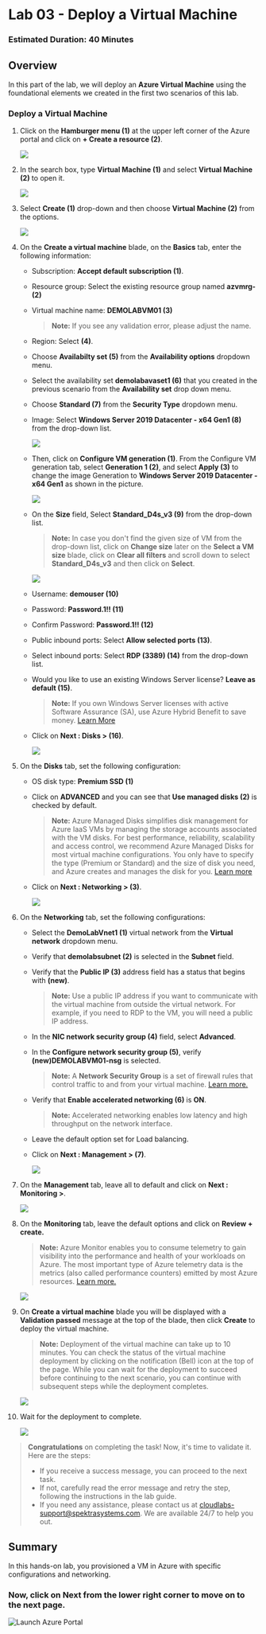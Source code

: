﻿# Lab 03 - Deploy a Virtual Machine

### Estimated Duration: 40 Minutes

## Overview
 
In this part of the lab, we will deploy an **Azure Virtual Machine** using the foundational elements we created in the first two scenarios of this lab.

### Deploy a Virtual Machine

1. Click on the **Hamburger menu (1)** at the upper left corner of the Azure portal and click on **+ Create a resource (2)**.

    ![](../instructions/images/Lab1-00.png)
     
1. In the search box, type **Virtual Machine (1)** and select  **Virtual Machine (2)** to open it.

      ![](../instructions/images/Lab2-00.png)

1. Select **Create (1)** drop-down and then choose **Virtual Machine (2)** from the options.

      ![](../instructions/images/lab2-image2.png)
   
1. On the **Create a virtual machine** blade, on the **Basics** tab, enter the following information:
  
    - Subscription: **Accept default subscription (1)**.
 
    - Resource group: Select the existing resource group named **azvmrg-<inject key="Deployment ID" enableCopy="false"/> (2)**
    
    - Virtual machine name: **DEMOLABVM01 (3)**

        > **Note:** If you see any validation error, please adjust the name.
     
    - Region: Select **<inject key="Region" enableCopy="false"/>** **(4)**.
 
    - Choose **Availabilty set (5)** from the **Availability options** dropdown menu.

    - Select the availability set **demolabavaset1 (6)** that you created in the previous scenario from the **Availability set** drop down menu.
     
    -  Choose **Standard (7)** from the **Security Type** dropdown menu.

    - Image: Select **Windows Server 2019 Datacenter - x64 Gen1 (8)** from the drop-down list.

       ![](../instructions/images/Lab2-07.png)

    - Then, click on **Configure VM generation (1)**. From the Configure VM generation tab, select **Generation 1 (2)**, and select **Apply (3)** to change the image Generation to **Windows Server 2019 Datacenter - x64 Gen1** as shown in the picture.
   
      ![](images/avm8.png)

    - On the **Size** field, Select **Standard_D4s_v3 (9)** from the drop-down list. 
          
        >**Note:** In case you don't find the given size of VM from the drop-down list, click on **Change size** later on the **Select a VM size** blade, click on **Clear all filters** and scroll down to select **Standard_D4s_v3** and then click on  **Select**.

        ![](images/avm9.png)     

    - Username: **demouser (10)**

    - Password: **Password.1!! (11)**

    - Confirm Password: **Password.1!! (12)**

    - Public inbound ports: Select **Allow selected ports (13)**.

    - Select inbound ports: Select **RDP (3389) (14)** from the drop-down list.

    - Would you like to use an existing Windows Server license? **Leave as default (15)**.

        > **Note:** If you own Windows Server licenses with active Software Assurance (SA), use Azure Hybrid Benefit to save money. [Learn More](https://azure.microsoft.com/en-us/pricing/hybrid-use-benefit/#services)
  
    - Click on **Next : Disks > (16)**.
  
       ![](images/avm10.png)

1. On the **Disks** tab, set the following configuration:

   - OS disk type: **Premium SSD (1)**

   - Click on **ADVANCED** and you can see that **Use managed disks (2)** is checked by default.

     > **Note:** Azure Managed Disks simplifies disk management for Azure IaaS VMs by managing the storage accounts associated with the VM disks. For best performance, reliability, scalability and access control, we recommend Azure Managed Disks for most virtual machine configurations. You only have to specify the type (Premium or Standard) and the size of disk you need, and Azure creates and manages the disk for you. [Learn more](https://docs.microsoft.com/en-us/azure/storage/storage-managed-disks-overview)
 
    -  Click on **Next : Networking > (3)**. 

       ![](./images/avm11.png)
     
1. On the **Networking** tab, set the following configurations:

    - Select the **DemoLabVnet1 (1)** virtual network from the **Virtual network** dropdown menu.

    - Verify that **demolabsubnet (2)** is selected in the **Subnet** field.

    - Verify that the **Public IP (3)** address field has a status that begins with **(new)**.

       > **Note:** Use a public IP address if you want to communicate with the virtual machine from outside the virtual network. For example, if you need to RDP to the VM, you will need a public IP address. 

   - In the **NIC network security group (4)** field, select **Advanced**. 

   - In the **Configure network security group (5)**, verify **(new)DEMOLABVM01-nsg** is selected.

       > **Note:** A **Network Security Group** is a set of firewall rules that control traffic to and from your virtual machine. [Learn more.](https://docs.microsoft.com/en-us/azure/virtual-network/virtual-networks-nsg)

   -  Verify that **Enable accelerated networking (6)** is **ON**.

       > **Note:** Accelerated networking enables low latency and high throughput on the network interface.
    
   - Leave the default option set for Load balancing.

   - Click on **Next : Management > (7)**. 

       ![](./images/Lab2-02.png)
       
1. On the **Management** tab, leave all to default and click on **Next : Monitoring >**.

      ![](./images/Lab2-03.png)

1. On the **Monitoring** tab, leave the default options and click on **Review + create.**

    > **Note:** Azure Monitor enables you to consume telemetry to gain visibility into the performance and health of your workloads on Azure. The most important type of Azure telemetry data is the metrics (also called performance counters) emitted by most Azure resources. [Learn more.](https://docs.microsoft.com/en-us/azure/monitoring-and-diagnostics/monitoring-overview-metrics)

      ![](./images/Lab2-04.png)

1. On **Create a virtual machine** blade you will be displayed with a **Validation passed** message at the top of the blade, then click **Create** to deploy the virtual machine. 

    > **Note:** Deployment of the virtual machine can take up to 10 minutes. You can check the status of the virtual machine deployment by clicking on the notification (Bell) icon at the top of the page. While you can wait for the deployment to succeed before continuing to the next scenario, you can continue with subsequent steps while the deployment completes.

    ![](images/Lab2-05.png)

1. Wait for the deployment to complete.

    ![](images/Lab2-06.png)

<validation step="9167bbff-7946-48a6-bef5-3c037f89f2e9" />

> **Congratulations** on completing the task! Now, it's time to validate it. Here are the steps:
> - If you receive a success message, you can proceed to the next task.
> - If not, carefully read the error message and retry the step, following the instructions in the lab guide. 
> - If you need any assistance, please contact us at cloudlabs-support@spektrasystems.com. We are available 24/7 to help you out.
    
## Summary

In this hands-on lab, you provisioned a VM in Azure with specific configurations and networking.

### Now, click on **Next** from the lower right corner to move on to the next page.

   ![Launch Azure Portal](../instructions/images/avm-18.png)
